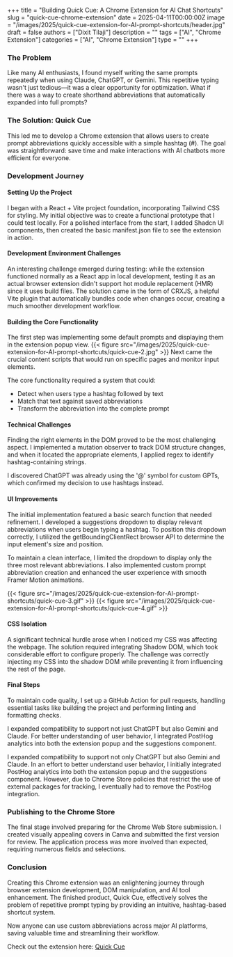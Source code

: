 +++
title = "Building Quick Cue: A Chrome Extension for AI Chat Shortcuts"
slug = "quick-cue-chrome-extension"
date = 2025-04-11T00:00:00Z
image = "/images/2025/quick-cue-extension-for-AI-prompt-shortcuts/header.jpg"
draft = false
authors = ["Dixit Tilaji"]
description = ""
tags = ["AI", "Chrome Extension"]
categories = ["AI", "Chrome Extension"]
type = ""
+++

### The Problem

Like many AI enthusiasts, I found myself writing the same prompts repeatedly when using Claude, ChatGPT, or Gemini. This repetitive typing wasn't just tedious—it was a clear opportunity for optimization. What if there was a way to create shorthand abbreviations that automatically expanded into full prompts?

### The Solution: Quick Cue

This led me to develop a Chrome extension that allows users to create prompt abbreviations quickly accessible with a simple hashtag (#). The goal was straightforward: save time and make interactions with AI chatbots more efficient for everyone.

### Development Journey

#### Setting Up the Project

I began with a React + Vite project foundation, incorporating Tailwind CSS for styling. My initial objective was to create a functional prototype that I could test locally. For a polished interface from the start, I added Shadcn UI components, then created the basic manifest.json file to see the extension in action.

#### Development Environment Challenges

An interesting challenge emerged during testing: while the extension functioned normally as a React app in local development, testing it as an actual browser extension didn't support hot module replacement (HMR) since it uses build files. The solution came in the form of CRXJS, a helpful Vite plugin that automatically bundles code when changes occur, creating a much smoother development workflow.

#### Building the Core Functionality

The first step was implementing some default prompts and displaying them in the extension popup view.
{{< figure src="/images/2025/quick-cue-extension-for-AI-prompt-shortcuts/quick-cue-2.jpg" >}}
Next came the crucial content scripts that would run on specific pages and monitor input elements.

The core functionality required a system that could:

- Detect when users type a hashtag followed by text
- Match that text against saved abbreviations
- Transform the abbreviation into the complete prompt

#### Technical Challenges

Finding the right elements in the DOM proved to be the most challenging aspect. I implemented a mutation observer to track DOM structure changes, and when it located the appropriate elements, I applied regex to identify hashtag-containing strings.

I discovered ChatGPT was already using the '@' symbol for custom GPTs, which confirmed my decision to use hashtags instead.

#### UI Improvements

The initial implementation featured a basic search function that needed refinement. I developed a suggestions dropdown to display relevant abbreviations when users begin typing a hashtag. To position this dropdown correctly, I utilized the getBoundingClientRect browser API to determine the input element's size and position.

To maintain a clean interface, I limited the dropdown to display only the three most relevant abbreviations. I also implemented custom prompt abbreviation creation and enhanced the user experience with smooth Framer Motion animations.

{{< figure src="/images/2025/quick-cue-extension-for-AI-prompt-shortcuts/quick-cue-3.gif" >}}
{{< figure src="/images/2025/quick-cue-extension-for-AI-prompt-shortcuts/quick-cue-4.gif" >}}

#### CSS Isolation

A significant technical hurdle arose when I noticed my CSS was affecting the webpage. The solution required integrating Shadow DOM, which took considerable effort to configure properly. The challenge was correctly injecting my CSS into the shadow DOM while preventing it from influencing the rest of the page.

#### Final Steps

To maintain code quality, I set up a GitHub Action for pull requests, handling essential tasks like building the project and performing linting and formatting checks.

I expanded compatibility to support not just ChatGPT but also Gemini and Claude. For better understanding of user behavior, I integrated PostHog analytics into both the extension popup and the suggestions component.

I expanded compatibility to support not only ChatGPT but also Gemini and Claude. In an effort to better understand user behavior, I initially integrated PostHog analytics into both the extension popup and the suggestions component. However, due to Chrome Store policies that restrict the use of external packages for tracking, I eventually had to remove the PostHog integration.

### Publishing to the Chrome Store

The final stage involved preparing for the Chrome Web Store submission. I created visually appealing covers in Canva and submitted the first version for review. The application process was more involved than expected, requiring numerous fields and selections.

### Conclusion

Creating this Chrome extension was an enlightening journey through browser extension development, DOM manipulation, and AI tool enhancement. The finished product, Quick Cue, effectively solves the problem of repetitive prompt typing by providing an intuitive, hashtag-based shortcut system.

Now anyone can use custom abbreviations across major AI platforms, saving valuable time and streamlining their workflow.

Check out the extension here: [Quick Cue](https://chromewebstore.google.com/detail/quick-cue/pcdhefoofnagnpdmlepnlgkbmgapfijl)
